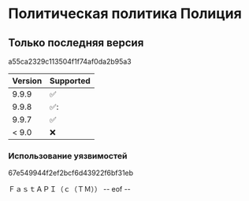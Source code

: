 # Политическая политика Полиция

## Только последняя версия

a55ca2329c113504f1f74af0da2b95a3

| Version | Supported          |
| ------- | ------------------ |
| 9.9.9   | :white_check_mark: |
| 9.9.8   | ✅:                |
| 9.9.7   | :white_check_mark: |
| < 9.0   | :x:                |

### Использование уязвимостей

67e549944f2ef2bcf6d43922f6bf31eb

ＦａｓｔＡＰＩ（ｃ（ＴＭ））
-- eof --
